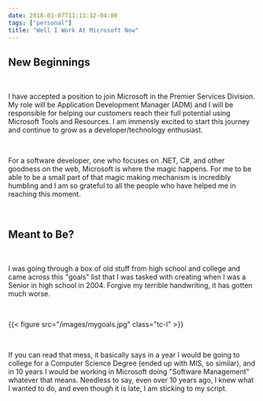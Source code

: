 ```yaml
---
date: 2018-01-07T11:13:32-04:00
tags: ["personal"]
title: "Well I Work At Microsoft Now"
---
```


## New Beginnings

<br />

I have accepted a position to join Microsoft in the Premier Services Division. My role will be Application Development Manager (ADM) and I will be responsible for helping our customers reach their full potential using Microsoft Tools and Resources. I am immensly excited to start this journey and continue to grow as a developer/technology enthusiast.

<br />

For a software developer, one who focuses on .NET, C#, and other goodness on the web, Microsoft is where the magic happens. For me to be able to be a small part of that magic making mechanism is incredibly humbling and I am so grateful to all the people who have helped me in reaching this moment.

<br />

## Meant to Be?

<br />

I was going through a box of old stuff from high school and college and came across this "goals" list that I was tasked with creating when I was a Senior in high school in 2004. Forgive my terrible handwriting, it has gotten much worse.

<br />

{{< figure src="/images/mygoals.jpg" class="tc-l" >}}

<br />

If you can read that mess, it basically says in a year I would be going to college for a Computer Science Degree (ended up with MIS, so similar), and in 10 years I would be working in Microsoft doing "Software Management" whatever that means. Needless to say, even over 10 years ago, I knew what I wanted to do, and even though it is late, I am sticking to my script.